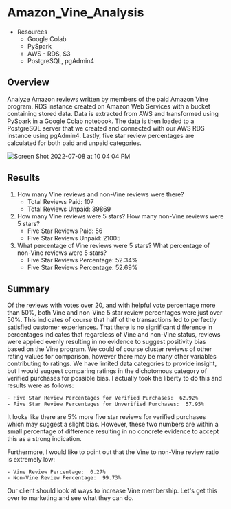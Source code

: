 # Amazon_Vine_Analysis

- Resources
    - Google Colab
    - PySpark
    - AWS - RDS, S3
    - PostgreSQL, pgAdmin4

## Overview

Analyze Amazon reviews written by members of the paid Amazon Vine program.  RDS instance created on Amazon Web Services with a bucket containing stored data.  Data is extracted from AWS and transformed using PySpark in a Google Colab notebook.  The data is then loaded to a PostgreSQL server that we created and connected with our AWS RDS instance using pgAdmin4.  Lastly, five star review percentages are calculated for both paid and unpaid categories.

![Screen Shot 2022-07-08 at 10 04 04 PM](https://user-images.githubusercontent.com/100544761/178089261-f13402d1-2afb-4094-a5f0-7b7803f47965.png)


## Results

1. How many Vine reviews and non-Vine reviews were there?
    - Total Reviews Paid: 107
    - Total Reviews Unpaid: 39869
2. How many Vine reviews were 5 stars? How many non-Vine reviews were 5 stars?
    - Five Star Reviews Paid: 56
    - Five Star Reviews Unpaid: 21005
3. What percentage of Vine reviews were 5 stars? What percentage of non-Vine reviews were 5 stars?
    - Five Star Reviews Percentage: 52.34%
    - Five Star Reviews Percentage: 52.69%

## Summary

Of the reviews with votes over 20, and with helpful vote percentage more than 50%, both Vine and non-Vine 5 star review percentages were just over 50%.  This indicates of course that half of the transactions led to perfectly satisfied customer experiences.  That there is no significant difference in percentages indicates that regardless of Vine and non-Vine status, reviews were applied evenly resulting in no evidence to suggest positivity bias based on the Vine program. We could of course cluster reviews of other rating values for comparison, however there may be many other variables contributing to ratings. We have limited data categories to provide insight, but I would suggest comparing ratings in the dichotomous category of verified purchases for possible bias. I actually took the liberty to do this and results were as follows:  

    - Five Star Review Percentages for Verified Purchases:  62.92%
    - Five Star Review Percentages for Unverified Purchases:  57.95%

It looks like there are 5% more five star reviews for verified purchases which may suggest a slight bias.  However, these two numbers are within a small percentage of difference resulting in no concrete evidence to accept this as a strong indication.

Furthermore, I would like to point out that the Vine to non-Vine review ratio is extremely low: 
    
    - Vine Review Percentage:  0.27%
    - Non-Vine Review Percentage:  99.73%

Our client should look at ways to increase Vine membership.  Let's get this over to marketing and see what they can do. 